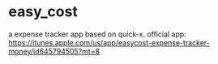 easy_cost
=========

a expense tracker app based on quick-x. official app: https://itunes.apple.com/us/app/easycost-expense-tracker-money/id645794505?mt=8

